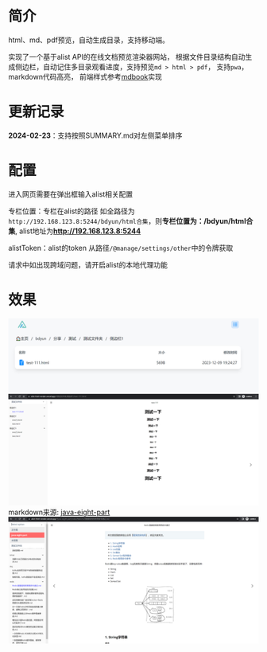 # 简介
html、md、pdf预览，自动生成目录，支持移动端。

实现了一个基于alist API的在线文档预览渲染器网站，
根据文件目录结构自动生成侧边栏，自动记住多目录观看进度，支持预览`md > html > pdf`，
支持`pwa`，markdown代码高亮，
前端样式参考[mdbook](https://github.com/rust-lang/mdBook)实现
# 更新记录
**2024-02-23**：支持按照SUMMARY.md对左侧菜单排序
# 配置
进入网页需要在弹出框输入alist相关配置

专栏位置：专栏在alist的路径 如全路径为`http://192.168.123.8:5244/bdyun/html合集`，则**专栏位置为：/bdyun/html合集**,
alist地址为**http://192.168.123.8:5244**

alistToken：alist的token 从路径`/@manage/settings/other`中的令牌获取

请求中如出现跨域问题，请开启alist的本地代理功能

# 效果
![img.png](docs/img2.png)
![img.png](docs/img.png)
markdown来源: [java-eight-part](https://github.com/CoderLeixiaoshuai/java-eight-part)
![img.png](docs/img3.png)

